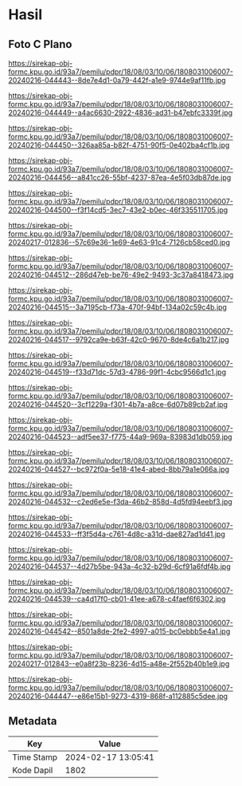 # Hasil

## Foto C Plano

https://sirekap-obj-formc.kpu.go.id/93a7/pemilu/pdpr/18/08/03/10/06/1808031006007-20240216-044443--8de7e4d1-0a79-442f-a1e9-9744e9af11fb.jpg

https://sirekap-obj-formc.kpu.go.id/93a7/pemilu/pdpr/18/08/03/10/06/1808031006007-20240216-044449--a4ac6630-2922-4836-ad31-b47ebfc3339f.jpg

https://sirekap-obj-formc.kpu.go.id/93a7/pemilu/pdpr/18/08/03/10/06/1808031006007-20240216-044450--326aa85a-b82f-4751-90f5-0e402ba4cf1b.jpg

https://sirekap-obj-formc.kpu.go.id/93a7/pemilu/pdpr/18/08/03/10/06/1808031006007-20240216-044456--a841cc26-55bf-4237-87ea-4e5f03db87de.jpg

https://sirekap-obj-formc.kpu.go.id/93a7/pemilu/pdpr/18/08/03/10/06/1808031006007-20240216-044500--f3f14cd5-3ec7-43e2-b0ec-46f335511705.jpg

https://sirekap-obj-formc.kpu.go.id/93a7/pemilu/pdpr/18/08/03/10/06/1808031006007-20240217-012836--57c69e36-1e69-4e63-91c4-7126cb58ced0.jpg

https://sirekap-obj-formc.kpu.go.id/93a7/pemilu/pdpr/18/08/03/10/06/1808031006007-20240216-044512--286d47eb-be76-49e2-9493-3c37a8418473.jpg

https://sirekap-obj-formc.kpu.go.id/93a7/pemilu/pdpr/18/08/03/10/06/1808031006007-20240216-044515--3a7195cb-f73a-470f-94bf-134a02c59c4b.jpg

https://sirekap-obj-formc.kpu.go.id/93a7/pemilu/pdpr/18/08/03/10/06/1808031006007-20240216-044517--9792ca9e-b63f-42c0-9670-8de4c6a1b217.jpg

https://sirekap-obj-formc.kpu.go.id/93a7/pemilu/pdpr/18/08/03/10/06/1808031006007-20240216-044519--f33d71dc-57d3-4786-99f1-4cbc9566d1c1.jpg

https://sirekap-obj-formc.kpu.go.id/93a7/pemilu/pdpr/18/08/03/10/06/1808031006007-20240216-044520--3cf1229a-f301-4b7a-a8ce-6d07b89cb2af.jpg

https://sirekap-obj-formc.kpu.go.id/93a7/pemilu/pdpr/18/08/03/10/06/1808031006007-20240216-044523--adf5ee37-f775-44a9-969a-83983d1db059.jpg

https://sirekap-obj-formc.kpu.go.id/93a7/pemilu/pdpr/18/08/03/10/06/1808031006007-20240216-044527--bc972f0a-5e18-41e4-abed-8bb79a1e066a.jpg

https://sirekap-obj-formc.kpu.go.id/93a7/pemilu/pdpr/18/08/03/10/06/1808031006007-20240216-044532--c2ed6e5e-f3da-46b2-858d-4d5fd94eebf3.jpg

https://sirekap-obj-formc.kpu.go.id/93a7/pemilu/pdpr/18/08/03/10/06/1808031006007-20240216-044533--ff3f5d4a-c761-4d8c-a31d-dae827ad1d41.jpg

https://sirekap-obj-formc.kpu.go.id/93a7/pemilu/pdpr/18/08/03/10/06/1808031006007-20240216-044537--4d27b5be-943a-4c32-b29d-6cf91a6fdf4b.jpg

https://sirekap-obj-formc.kpu.go.id/93a7/pemilu/pdpr/18/08/03/10/06/1808031006007-20240216-044539--ca4d17f0-cb01-41ee-a678-c4faef6f6302.jpg

https://sirekap-obj-formc.kpu.go.id/93a7/pemilu/pdpr/18/08/03/10/06/1808031006007-20240216-044542--8501a8de-2fe2-4997-a015-bc0ebbb5e4a1.jpg

https://sirekap-obj-formc.kpu.go.id/93a7/pemilu/pdpr/18/08/03/10/06/1808031006007-20240217-012843--e0a8f23b-8236-4d15-a48e-2f552b40b1e9.jpg

https://sirekap-obj-formc.kpu.go.id/93a7/pemilu/pdpr/18/08/03/10/06/1808031006007-20240216-044447--e86e15b1-9273-4319-868f-a112885c5dee.jpg


## Metadata

| Key        | Value               |
| ---------- | ------------------- |
| Time Stamp | 2024-02-17 13:05:41 |
| Kode Dapil | 1802                |



